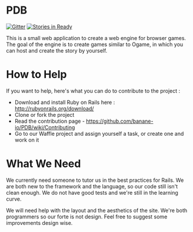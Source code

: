 
PDB
===

[![Gitter](https://badges.gitter.im/Join%20Chat.svg)](https://gitter.im/banane-io/PDB?utm_source=badge&utm_medium=badge&utm_campaign=pr-badge&utm_content=badge) [![Stories in Ready](https://badge.waffle.io/banane-io/PDB.png?label=ready&title=Ready)](https://waffle.io/banane-io/PDB)

This is a small web application to create a web engine for browser games. The goal of the engine is to create games similar to Ogame, in which you can host and create the story by yourself.


How to Help
===

If you want to help, here's what you can do to contribute to the project :

* Download and install Ruby on Rails here : http://rubyonrails.org/download/
* Clone or fork the project
* Read the contribution page - https://github.com/banane-io/PDB/wiki/Contributing
* Go to our Waffle project and assign yourself a task, or create one and work on it

What We Need
===
We currently need someone to tutor us in the best practices for Rails. We are both new to the framework and the language, so our code still isn't clean enough. We do not have good tests and we're still in the learning curve.

We will need help with the layout and the aesthetics of the site. We're both programmers so our forte is not design. Feel free to suggest some improvements design wise.
